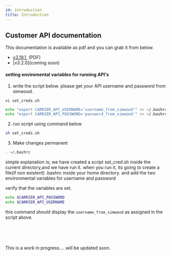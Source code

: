 ```yaml
---
id: introduction
title: Introduction
---
```

## Customer API documentation
This documentation is available as pdf and you can grab it from below.

- [v3.19.1 ](https://cdn.simwood.com/docs/simwood_apiv3.pdf) (PDF)
- [v3.2.0](coming soon)

#### setting enviromental variables for running API's

1. write the script below. please get your API username and password from simwood. 

`vi set_creds.sh`

```bash
echo "export CARRIER_API_USERNAME='username_from_simwood'" >> ~/.bashrc
echo "export CARRIER_API_PASSWORD='password_from_simwood'" >> ~/.bashrc
```

2. run script using command below
```bash
sh set_creds.sh
```

3. Make changes permanent
```bash
. ~/.bashrc
```

simple explanation is; we have created a script set_cred.sh inside the current directory,and we have run it. when you run it, its going to create a file(if non existent) .bashrc inside your home directory. and add the two environmental variables for username and password 

verify that the variables are set.
```bash
echo $CARRIER_API_PASSWORD
echo $CARRIER_API_USERNAME
```
this command should display the `username_from_simwood` as assigned in the script above.



<br />
<br />
<br />

This is a work in progress.... will be updated soon. 
